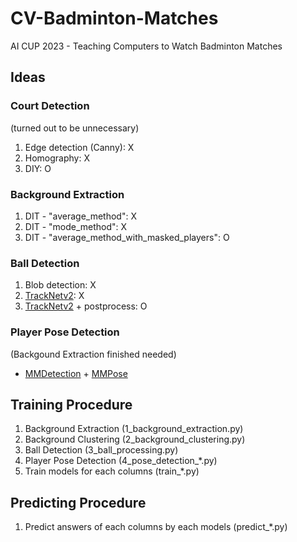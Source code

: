 # CV-Badminton-Matches
AI CUP 2023 - Teaching Computers to Watch Badminton Matches

## Ideas
### Court Detection
(turned out to be unnecessary)
1. Edge detection (Canny): X
2. Homography: X
3. DIY: O

### Background Extraction
1. DIT - "average_method": X
2. DIT - "mode_method": X
3. DIT - "average_method_with_masked_players": O

### Ball Detection
1. Blob detection: X
2. [TrackNetv2](https://nol.cs.nctu.edu.tw:234/open-source/TrackNetv2): X
3. [TrackNetv2](https://nol.cs.nctu.edu.tw:234/open-source/TrackNetv2) + postprocess: O

### Player Pose Detection
(Backgound Extraction finished needed)
- [MMDetection](https://github.com/open-mmlab/mmdetection) + [MMPose](https://github.com/open-mmlab/mmpose)

## Training Procedure
1. Background Extraction (1_background_extraction.py)
2. Background Clustering (2_background_clustering.py)
3. Ball Detection (3_ball_processing.py)
4. Player Pose Detection (4_pose_detection_*.py)
5. Train models for each columns (train_*.py)

## Predicting Procedure
1. Predict answers of each columns by each models (predict_*.py)
